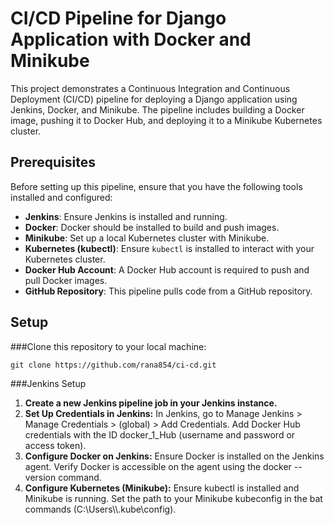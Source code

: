 # CI/CD Pipeline for Django Application with Docker and Minikube

This project demonstrates a Continuous Integration and Continuous Deployment (CI/CD) pipeline for deploying a Django application using Jenkins, Docker, and Minikube. The pipeline includes building a Docker image, pushing it to Docker Hub, and deploying it to a Minikube Kubernetes cluster.

## Prerequisites

Before setting up this pipeline, ensure that you have the following tools installed and configured:

- **Jenkins**: Ensure Jenkins is installed and running.
- **Docker**: Docker should be installed to build and push images.
- **Minikube**: Set up a local Kubernetes cluster with Minikube.
- **Kubernetes (kubectl)**: Ensure `kubectl` is installed to interact with your Kubernetes cluster.
- **Docker Hub Account**: A Docker Hub account is required to push and pull Docker images.
- **GitHub Repository**: This pipeline pulls code from a GitHub repository.

## Setup
###Clone this repository to your local machine:

```
git clone https://github.com/rana854/ci-cd.git
```

###Jenkins Setup

1. **Create a new Jenkins pipeline job in your Jenkins instance.**
2. **Set Up Credentials in Jenkins:**
In Jenkins, go to Manage Jenkins > Manage Credentials > (global) > Add Credentials.
Add Docker Hub credentials with the ID docker_1_Hub (username and password or access token).
3. **Configure Docker on Jenkins:**
Ensure Docker is installed on the Jenkins agent.
Verify Docker is accessible on the agent using the docker --version command.
4. **Configure Kubernetes (Minikube):**
Ensure kubectl is installed and Minikube is running.
Set the path to your Minikube kubeconfig in the bat commands (C:\\Users\\\\.kube\\config).

